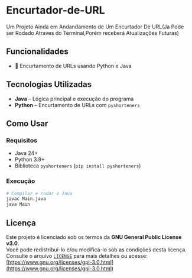 # Encurtador-de-URL

Um Projeto Ainda em Andandamento de Um Encurtador De URL(Ja Pode ser Rodado Atraves do Terminal,Porém receberá Atualizações Futuras)

## Funcionalidades

- 🔗 Encurtamento de URLs usando Python e Java  

## Tecnologias Utilizadas

- **Java** – Lógica principal e execução do programa  
- **Python** – Encurtamento de URLs com `pyshorteners`    

## Como Usar

### Requisitos
- Java 24+  
- Python 3.9+  
- Biblioteca `pyshorteners` (`pip install pyshorteners`)  

### Execução
```bash
# Compilar e rodar o Java
javac Main.java
java Main
```

## Licença

Este projeto é licenciado sob os termos da **GNU General Public License v3.0**.  
Você pode redistribuí-lo e/ou modificá-lo sob as condições desta licença.  
Consulte o arquivo [`LICENSE`](LICENSE) para mais detalhes ou acesse:  
[https://www.gnu.org/licenses/gpl-3.0.html](https://www.gnu.org/licenses/gpl-3.0.html)
